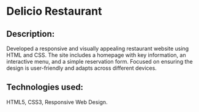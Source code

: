 # Delicio Restaurant
## Description:
Developed a responsive and visually appealing restaurant website using HTML and CSS. The site includes a homepage with key information, an interactive menu, and a simple reservation form. Focused on ensuring the design is user-friendly and adapts across different devices.

## Technologies used:
HTML5, CSS3, Responsive Web Design.
